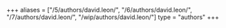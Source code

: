 +++
aliases = ["/5/authors/david.leon/", "/6/authors/david.leon/", "/7/authors/david.leon/", "/wip/authors/david.leon/"]
type = "authors"
+++
